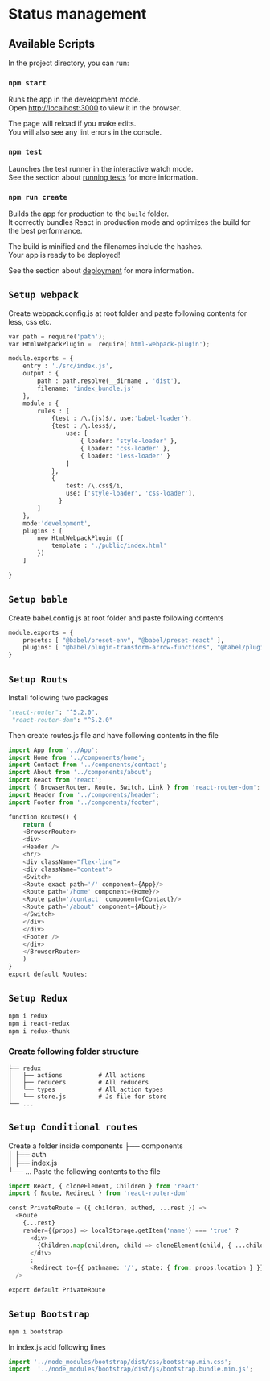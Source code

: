 # Status management

## Available Scripts

In the project directory, you can run:

### `npm start`

Runs the app in the development mode.<br />
Open [http://localhost:3000](http://localhost:3000) to view it in the browser.

The page will reload if you make edits.<br />
You will also see any lint errors in the console.

### `npm test`

Launches the test runner in the interactive watch mode.<br />
See the section about [running tests](https://facebook.github.io/create-react-app/docs/running-tests) for more information.

### `npm run create`

Builds the app for production to the `build` folder.<br />
It correctly bundles React in production mode and optimizes the build for the best performance.

The build is minified and the filenames include the hashes.<br />
Your app is ready to be deployed!

See the section about [deployment](https://facebook.github.io/create-react-app/docs/deployment) for more information.

## `Setup webpack`
Create webpack.config.js at root folder and paste following contents for less, css etc.
```python
var path = require('path');
var HtmlWebpackPlugin =  require('html-webpack-plugin');

module.exports = {
    entry : './src/index.js',
    output : {
        path : path.resolve(__dirname , 'dist'),
        filename: 'index_bundle.js'
    },
    module : {
        rules : [
            {test : /\.(js)$/, use:'babel-loader'},
            {test : /\.less$/, 
                use: [
                    { loader: 'style-loader' },
                    { loader: 'css-loader' },
                    { loader: 'less-loader' }
                ]
            },
            {
                test: /\.css$/i,
                use: ['style-loader', 'css-loader'],
              }
        ]
    },
    mode:'development',
    plugins : [
        new HtmlWebpackPlugin ({
            template : './public/index.html'
        })
    ]

}
```

## `Setup bable`
Create babel.config.js at root folder and paste following contents
```python
module.exports = {
    presets: [ "@babel/preset-env", "@babel/preset-react" ],
    plugins: [ "@babel/plugin-transform-arrow-functions", "@babel/plugin-proposal-class-properties" ]
}
```
## `Setup Routs`
Install following two packages
```python
"react-router": "^5.2.0",
 "react-router-dom": "^5.2.0"
 ```
Then create routes.js file and have following contents in the file
```python
import App from '../App';
import Home from '../components/home';
import Contact from '../components/contact';
import About from '../components/about';
import React from 'react';
import { BrowserRouter, Route, Switch, Link } from 'react-router-dom';
import Header from '../components/header';
import Footer from '../components/footer';

function Routes() {
    return (
	<BrowserRouter>
	<div>
	<Header />
	<hr/>
	<div className="flex-line">
	<div className="content"> 
	<Switch>				
	<Route exact path='/' component={App}/>			  
	<Route path='/home' component={Home}/>
	<Route path='/contact' component={Contact}/>
	<Route path='/about' component={About}/>
	</Switch> 
	</div>
	</div>   
	<Footer />
	</div> 
	</BrowserRouter>
    )
}
export default Routes;
```
## `Setup Redux`
```python
npm i redux
npm i react-redux
npm i redux-thunk
```
### Create following folder structure

    ├── redux                
    │   ├── actions          # All actions
    │   ├── reducers         # All reducers
    │   └── types            # All action types
    │	└── store.js	     # Js file for store
    └── ...
## `Setup Conditional routes`
Create a folder inside components 
├── components                
    │   ├── auth          
    │      ├── index.js         
    └── ...
Paste the following contents to the file
```python
import React, { cloneElement, Children } from 'react'
import { Route, Redirect } from 'react-router-dom'

const PrivateRoute = ({ children, authed, ...rest }) =>
  <Route
    {...rest}
    render={(props) => localStorage.getItem('name') === 'true' ?
      <div>
        {Children.map(children, child => cloneElement(child, { ...child.props }))}
      </div>
      :
      <Redirect to={{ pathname: '/', state: { from: props.location } }} />}
  />

export default PrivateRoute
```
## `Setup Bootstrap`
```python
npm i bootstrap
```
In index.js add following lines
```python
import '../node_modules/bootstrap/dist/css/bootstrap.min.css';
import  '../node_modules/bootstrap/dist/js/bootstrap.bundle.min.js';
```
